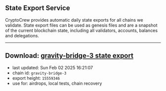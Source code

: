 ## State Export Service
CryptoCrew provides automatic daily state exports for all chains we validate. State export files can be used as genesis files and are a snapshot of the current blockchain state, including all validators, accounts, balances and delegations.

---
**Download: [gravity-bridge-3 state export](https://dl-eu2.ccvalidators.com/SERVICE/gravitybridge/gravity-bridge-3_export_15559346.json)**
---

- last updated: Sun Feb 02 2025 16:21:07
- chain id: `gravity-bridge-3`
- export height: `15559346`
- use for: airdrops, local tests, chain recovery
